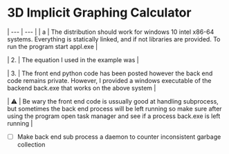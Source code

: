 # 3D Implicit Graphing Calculator

| --- | --- |
| a | The distribution should work for windows 10 intel x86-64 systems. Everything is statically linked, and if not libraries are provided. To run the program start appl.exe |

| 2. | The equation I used in the example was |

| 3. | The front end python code has been posted however the back end code remains private. However, I provided a windows executable of the backend back.exe that works on the above system |

| :warning: | Be wary the front end code is ussually good at handling subprocess, but sometimes the back end process will be left running so make sure after using the program open task manager and see if a process back.exe is left running |

- [ ] Make back end sub process a daemon to counter inconsistent garbage collection
